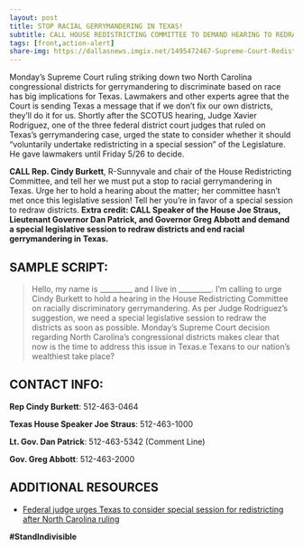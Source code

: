 ```yaml
---
layout: post
title: STOP RACIAL GERRYMANDERING IN TEXAS!
subtitle: CALL HOUSE REDISTRICTING COMMITTEE TO DEMAND HEARING TO REDRAW TEXAS DISTRICTS!
tags: [front,action-alert]
share-img: https://dallasnews.imgix.net/1495472467-Supreme-Court-Redistricting-North-Carolina.jpg
---
```

Monday’s Supreme Court ruling striking down two North Carolina congressional districts for gerrymandering to discriminate based on race has big implications for Texas. Lawmakers and other experts agree that the Court is sending Texas a message that if we don’t fix our own districts, they’ll do it for us. Shortly after the SCOTUS hearing, Judge Xavier Rodriguez, one of the three federal district court judges that ruled on Texas’s gerrymandering case, urged the state to consider whether it should “voluntarily undertake redistricting in a special session” of the Legislature. He gave lawmakers until Friday 5/26 to decide.

**CALL Rep. Cindy Burkett**, R-Sunnyvale and chair of the House Redistricting Committee, and tell her we must put a stop to racial gerrymandering in Texas. Urge her to hold a hearing about the matter; her committee hasn’t met once this legislative session! Tell her you’re in favor of a special session to redraw districts. **Extra credit: CALL Speaker of the House Joe Straus, Lieutenant Governor Dan Patrick, and Governor Greg Abbott and demand a special legislative session to redraw districts and end racial gerrymandering in Texas.**

## SAMPLE SCRIPT:
>Hello, my name is &#95;&#95;&#95;&#95;&#95;&#95;&#95;&#95;&#95; and I live in &#95;&#95;&#95;&#95;&#95;&#95;&#95;&#95;&#95;. I’m calling to urge Cindy Burkett to hold a hearing in the House Redistricting Committee on racially discriminatory gerrymandering. As per Judge Rodriguez’s suggestion, we need a special legislative session to redraw the districts as soon as possible. Monday’s Supreme Court decision regarding North Carolina’s congressional districts makes clear that now is the time to address this issue in Texas.e Texans to our nation’s wealthiest take place?

## CONTACT INFO:
**Rep Cindy Burkett**: 512-463-0464

**Texas House Speaker Joe Straus**: 512-463-1000

**Lt. Gov. Dan Patrick**: 512-463-5342 (Comment Line)

**Gov. Greg Abbott**: 512-463-2000

## ADDITIONAL RESOURCES

* [Federal judge urges Texas to consider special session for redistricting after North Carolina ruling](https://www.dallasnews.com/news/texas-politics/2017/05/22/supreme-courts-north-carolina-congressional-districts-ruling-mean-trouble-similar-texas-cases)

**#StandIndivisible**
